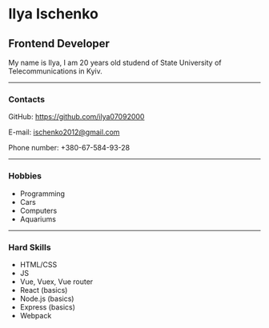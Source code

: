 # Ilya Ischenko


## Frontend Developer

My name is Ilya, I am 20 years old studend of State University of Telecommunications in Kyiv.

---------------------

### Contacts

GitHub: https://github.com/ilya07092000

E-mail: ischenko2012@gmail.com

Phone number: +380-67-584-93-28

---------------------

### Hobbies

- Programming
- Cars
- Computers
- Aquariums

---------------------

### Hard Skills

- HTML/CSS
- JS
- Vue, Vuex, Vue router
- React (basics)
- Node.js (basics)
- Express (basics)
- Webpack




